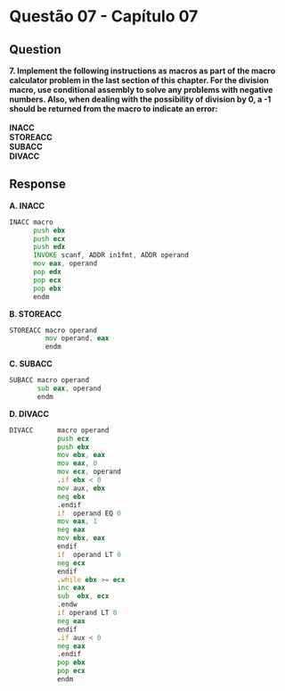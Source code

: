 # Questão 07 - Capítulo 07

## Question

**<p>7. Implement the following instructions as macros as part of the macro calculator
problem in the last section of this chapter. For the division macro, use conditional assembly to solve any problems with negative numbers. Also, when
dealing with the possibility of division by 0, a -1 should be returned from the
macro to indicate an error:
<br/>
<br/>INACC
<br/>STOREACC
<br/>SUBACC
<br/>DIVACC</p>**

## Response

**A. INACC**
```asm
INACC macro
      push ebx 
      push ecx
      push edx
      INVOKE scanf, ADDR in1fmt, ADDR operand
      mov eax, operand
      pop edx 
      pop ecx
      pop ebx
      endm
```
**B. STOREACC**
```asm
STOREACC macro operand
         mov operand, eax
         endm
```
**C. SUBACC**
```asm
SUBACC macro operand
       sub eax, operand
       endm
```
**D. DIVACC**
```asm
DIVACC      macro operand
            push ecx
            push ebx
            mov ebx, eax
            mov eax, 0
            mov ecx, operand
            .if ebx < 0
            mov aux, ebx
            neg ebx
            .endif
            if  operand EQ 0
            mov eax, 1
            neg eax
            mov ebx, eax
            endif
            if  operand LT 0
            neg ecx
            endif
            .while ebx >= ecx
            inc eax
            sub  ebx, ecx
            .endw
            if operand LT 0
            neg eax
            endif
            .if aux < 0
            neg eax
            .endif
            pop ebx
            pop ecx
            endm
```

